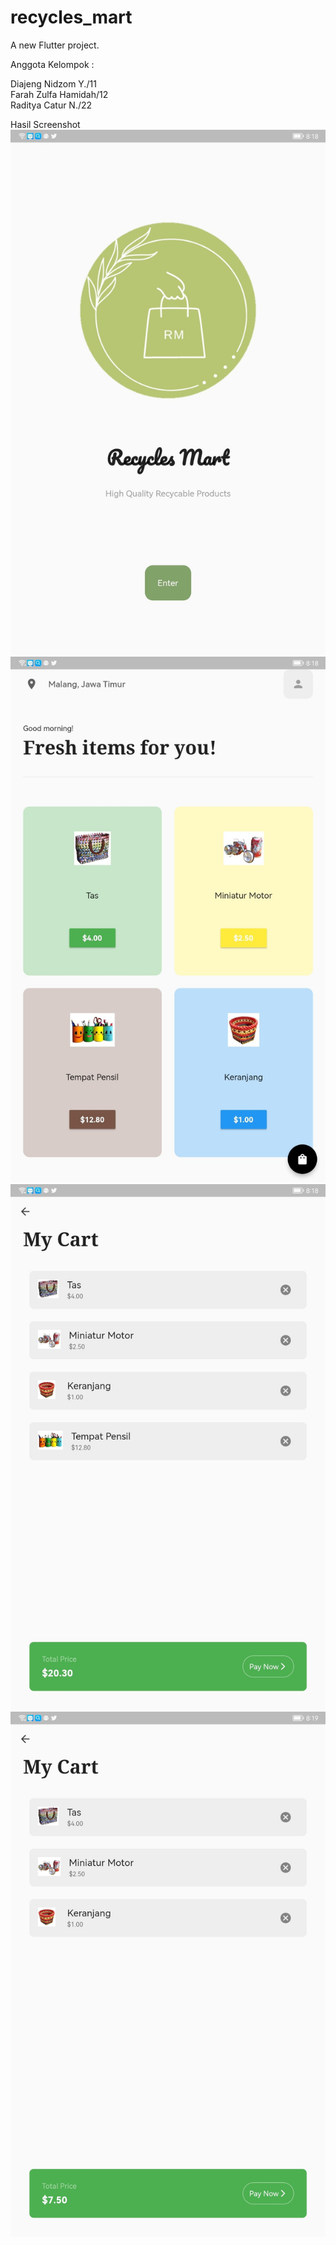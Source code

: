# recycles_mart

A new Flutter project.

Anggota Kelompok : <br>

Diajeng Nidzom Y./11</br>
Farah Zulfa Hamidah/12</br>
Raditya Catur N./22</br>


Hasil Screenshot </br>
![project_flutter](images/awal.jpeg) </br>
![project_flutter](images/page.jpeg) </br>
![project_flutter](images/cart1.jpeg) </br>
![project_flutter](images/cart2.jpeg) </br>


